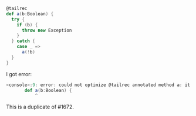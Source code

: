```scala
@tailrec
def a(b:Boolean) {
  try {
    if (b) {
      throw new Exception
    }
  } catch {
    case _ =>
      a(!b)
  }
}
```

I got error:
```scala
<console>:9: error: could not optimize @tailrec annotated method a: it contains a recursive call not in tail position
       def a(b:Boolean) {
           ^
```
This is a duplicate of #1672.
